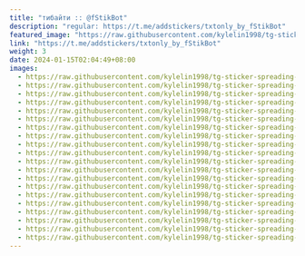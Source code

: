 ```yaml
---
title: "тибайти :: @fStikBot"
description: "regular: https://t.me/addstickers/txtonly_by_fStikBot"
featured_image: "https://raw.githubusercontent.com/kylelin1998/tg-sticker-spreading-worldwide-images/main/img/f91b3b79-ffed-4f97-b556-6e802e5e2ef7.jpg"
link: "https://t.me/addstickers/txtonly_by_fStikBot"
weight: 3
date: 2024-01-15T02:04:49+08:00
images:
  - https://raw.githubusercontent.com/kylelin1998/tg-sticker-spreading-worldwide-images/main/img/f91b3b79-ffed-4f97-b556-6e802e5e2ef7.jpg
  - https://raw.githubusercontent.com/kylelin1998/tg-sticker-spreading-worldwide-images/main/img/7cf418e7-bf28-42b5-bf89-0d4edd6fdba0.jpg
  - https://raw.githubusercontent.com/kylelin1998/tg-sticker-spreading-worldwide-images/main/img/1defe7ac-4898-40ec-aa2a-6622c5a44ace.jpg
  - https://raw.githubusercontent.com/kylelin1998/tg-sticker-spreading-worldwide-images/main/img/807de3f2-e777-4579-ace0-aff9e55904cf.jpg
  - https://raw.githubusercontent.com/kylelin1998/tg-sticker-spreading-worldwide-images/main/img/9c3c7146-6131-4b7d-85cb-079f8482e4d2.jpg
  - https://raw.githubusercontent.com/kylelin1998/tg-sticker-spreading-worldwide-images/main/img/f31164fe-a281-449b-b0de-d663e9f2710f.jpg
  - https://raw.githubusercontent.com/kylelin1998/tg-sticker-spreading-worldwide-images/main/img/0c63dd0e-09c8-4008-8e0b-18f3ff11b519.jpg
  - https://raw.githubusercontent.com/kylelin1998/tg-sticker-spreading-worldwide-images/main/img/4805d0f2-6bc6-46de-9596-032ad094d854.jpg
  - https://raw.githubusercontent.com/kylelin1998/tg-sticker-spreading-worldwide-images/main/img/449b59e7-08fa-4661-b54e-e56b8f2a484e.jpg
  - https://raw.githubusercontent.com/kylelin1998/tg-sticker-spreading-worldwide-images/main/img/018f2324-3480-4f76-a7d2-7363f6ed852a.jpg
  - https://raw.githubusercontent.com/kylelin1998/tg-sticker-spreading-worldwide-images/main/img/96b4178d-7601-4acc-9737-edd8422c4bf0.jpg
  - https://raw.githubusercontent.com/kylelin1998/tg-sticker-spreading-worldwide-images/main/img/1f0aa0cb-271e-490a-9d98-a921e8d8c6fa.jpg
  - https://raw.githubusercontent.com/kylelin1998/tg-sticker-spreading-worldwide-images/main/img/dba7af9a-e56d-429a-b92c-ca0d4915a4d5.jpg
  - https://raw.githubusercontent.com/kylelin1998/tg-sticker-spreading-worldwide-images/main/img/f7624c5f-27ca-4777-b0b7-a7508b5fafed.jpg
  - https://raw.githubusercontent.com/kylelin1998/tg-sticker-spreading-worldwide-images/main/img/18c86153-8b2f-4d3a-be10-164182a90699.jpg
  - https://raw.githubusercontent.com/kylelin1998/tg-sticker-spreading-worldwide-images/main/img/29bec2bb-af5d-435e-897f-6a3d300e8f17.jpg
  - https://raw.githubusercontent.com/kylelin1998/tg-sticker-spreading-worldwide-images/main/img/7a722745-7b75-4275-a986-85b0ca88d05b.jpg
  - https://raw.githubusercontent.com/kylelin1998/tg-sticker-spreading-worldwide-images/main/img/4bb67f13-e772-4a1f-9112-4e8d0932362b.jpg
  - https://raw.githubusercontent.com/kylelin1998/tg-sticker-spreading-worldwide-images/main/img/c65923fe-17d6-4a3c-a30d-462bca32c586.jpg
  - https://raw.githubusercontent.com/kylelin1998/tg-sticker-spreading-worldwide-images/main/img/2162dd09-ddc5-4915-b9ae-10f71acb4628.jpg
---
```

